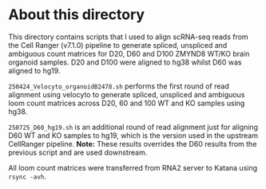 # About this directory

This directory contains scripts that I used to align scRNA-seq reads from the Cell Ranger (v7.1.0) pipeline to generate spliced, unspliced and ambiguous count matrices for D20, D60 and D100 ZMYND8 WT/KO brain organoid samples. D20 and D100 were aligned to hg38 whilst D60 was aligned to hg19.

`250424_Velocyto_organoidB2478.sh` performs the first round of read alignment using velocyto to generate spliced, unspliced and ambiguous loom count matrices across D20, 60 and 100 WT and KO samples using hg38.

`250725_D60_hg19.sh` is an additional round of read alignment just for aligning D60 WT and KO samples to hg19, which is the version used in the upstream CellRanger pipeline. **Note:** These results overrides the D60 results from the previous script and are used downstream.

All loom count matrices were transferred from RNA2 server to Katana using `rsync -avh`.
